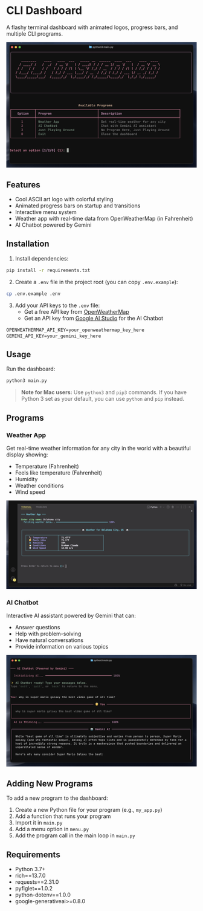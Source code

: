# CLI Dashboard

A flashy terminal dashboard with animated logos, progress bars, and multiple CLI programs.

![Dashboard Home](images/Daahboard_Home.png)

## Features

-   Cool ASCII art logo with colorful styling
-   Animated progress bars on startup and transitions
-   Interactive menu system
-   Weather app with real-time data from OpenWeatherMap (in Fahrenheit)
-   AI Chatbot powered by Gemini

## Installation

1. Install dependencies:

```bash
pip install -r requirements.txt
```

2. Create a `.env` file in the project root (you can copy `.env.example`):

```bash
cp .env.example .env
```

3. Add your API keys to the `.env` file:
    - Get a free API key from [OpenWeatherMap](https://openweathermap.org/api)
    - Get an API key from [Google AI Studio](https://makersuite.google.com/app/apikey) for the AI Chatbot

```
OPENWEATHERMAP_API_KEY=your_openweathermap_key_here
GEMINI_API_KEY=your_gemini_key_here
```

## Usage

Run the dashboard:

```bash
python3 main.py
```

> **Note for Mac users:** Use `python3` and `pip3` commands. If you have Python 3 set as your default, you can use `python` and `pip` instead.

## Programs

### Weather App

Get real-time weather information for any city in the world with a beautiful display showing:

-   Temperature (Fahrenheit)
-   Feels like temperature (Fahrenheit)
-   Humidity
-   Weather conditions
-   Wind speed

![Weather App](images/Dashboard_Weather_App_New.png)

### AI Chatbot

Interactive AI assistant powered by Gemini that can:

-   Answer questions
-   Help with problem-solving
-   Have natural conversations
-   Provide information on various topics

![AI Chatbot](images/Dashboard_AI_Chat_App.png)

## Adding New Programs

To add a new program to the dashboard:

1. Create a new Python file for your program (e.g., `my_app.py`)
2. Add a function that runs your program
3. Import it in `main.py`
4. Add a menu option in `menu.py`
5. Add the program call in the main loop in `main.py`

## Requirements

-   Python 3.7+
-   rich==13.7.0
-   requests==2.31.0
-   pyfiglet==1.0.2
-   python-dotenv==1.0.0
-   google-generativeai>=0.8.0
